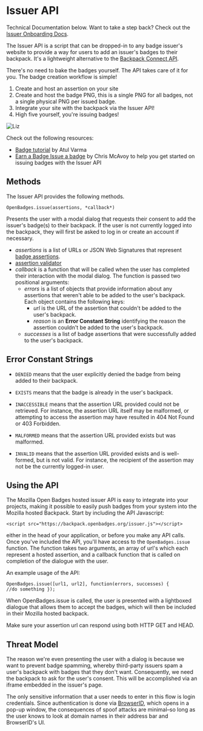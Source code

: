 # Issuer API

Technical Documentation below. Want to take a step back? Check out the [Issuer Onboarding Docs](https://wiki.mozilla.org/Badges/Onboarding-Issuer).

The Issuer API is a script that can be dropped-in to any badge issuer's website to provide a way for users to add an issuer's badges to their backpack. It's a lightweight alternative to the [Backpack Connect API](https://github.com/mozilla/openbadges/wiki/Backpack-Connect:-Issuer-Documentation).

There's no need to bake the badges yourself.  The API takes care of it for you.  The badge creation workflow is simple!

 1. Create and host an assertion on your site
 2. Create and host the badge PNG, this is a single PNG for all badges, not a single physical PNG per issued badge.
 3. Integrate your site with the backpack via the Issuer API!
 4. High five yourself, you're issuing badges!

![Liz](http://i705.photobucket.com/albums/ww53/essie_bucket/funny-gif-self-high-five-Liz-Lemon.gif)

Check out the following resources:
* [Badge tutorial](https://badgelab.herokuapp.com/) by Atul Varma
* [Earn a Badge Issue a badge](http://weblog.lonelylion.com/2012/03/22/earn-a-badge-issue-a-badge/) by Chris McAvoy to help you get started on issuing badges with the Issuer API


## Methods

The Issuer API provides the following methods.

`OpenBadges.issue(assertions, *callback*)`

Presents the user with a modal dialog that requests their consent to add the issuer's badge(s) to their backpack. If the user is not currently logged into the backpack, they will first be asked to log in or create an account if necessary.

* *assertions* is a list of URLs or JSON Web Signatures that represent [badge assertions](https://github.com/mozilla/openbadges-specification/blob/master/Assertion/latest.md).
 * [assertion validator](http://validator.openbadges.org/)
* *callback* is a function that will be called when the user has completed their interaction with the modal dialog. The function is passed two positional arguments:
    * *errors* is a list of objects that provide information about any assertions that weren't able to be added to the user's backpack. Each object contains the following keys:
        * *url* is the URL of the assertion that couldn't be added to the user's backpack.
        * *reason* is an **Error Constant String** identifying the reason the assertion couldn't be added to the user's backpack.
    * *successes* is a list of badge assertions that were successfully added to the user's backpack.

## Error Constant Strings

* `DENIED` means that the user explicitly denied the badge from being added to their backpack.

* `EXISTS` means that the badge is already in the user's backpack.

* `INACCESSIBLE` means that the assertion URL provided could not be retrieved. For instance, the assertion URL itself may be malformed, or attempting to access the assertion may have resulted in 404 Not Found or 403 Forbidden.

* `MALFORMED` means that the assertion URL provided exists but was malformed.

* `INVALID` means that the assertion URL provided exists and is well-formed, but is not valid. For instance, the recipient of the assertion may not be the currently logged-in user.

## Using the API

The Mozilla Open Badges hosted issuer API is easy to integrate into your projects, making it possible to easily push badges from your system into the Mozilla hosted Backpack.  Start by including the API Javascript:

    <script src="https://backpack.openbadges.org/issuer.js"></script>

either in the head of your application, or before you make any API calls. Once you've included the API, you'll have access to the <code>OpenBadges.issue</code> function.  The function takes two arguments, an array of url's which each represent a hosted assertion, and a callback function that is called on completion of the dialogue with the user.

An example usage of the API:

<code>OpenBadges.issue([url1, url2], function(errors, successes) { //do something });</code>

When OpenBadges.issue is called, the user is presented with a lightboxed dialogue that allows them to accept the badges, which will then be included in their Mozilla hosted backpack.

Make sure your assertion url can respond using both HTTP GET and HEAD.

## Threat Model

The reason we're even presenting the user with a dialog is because we want to prevent badge spamming, whereby third-party issuers spam a user's backpack with badges that they don't want. Consequently, we need the backpack to ask for the user's consent. This will be accomplished via an iframe embedded in the issuer's page.

The only sensitive information that a user needs to enter in this flow is login credentials. Since authentication is done via [BrowserID](https://browserid.org/), which opens in a pop-up window, the consequences of spoof attacks are minimal–so long as the user knows to look at domain names in their address bar and BrowserID's UI.
